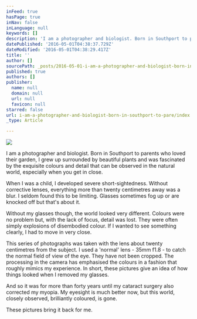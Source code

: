 ```yaml
---
inFeed: true
hasPage: true
inNav: false
inLanguage: null
keywords: []
description: 'I am a photographer and biologist. Born in Southport to parents who loved their garden, I grew up surrounded by beautiful plants and was fascinated by the exquisite colours and detail that can be observed in the natural world, especially when you get in close.'
datePublished: '2016-05-01T04:38:37.729Z'
dateModified: '2016-05-01T04:38:29.417Z'
title: ''
author: []
sourcePath: _posts/2016-05-01-i-am-a-photographer-and-biologist-born-in-southport-to-pare.md
published: true
authors: []
publisher:
  name: null
  domain: null
  url: null
  favicon: null
starred: false
url: i-am-a-photographer-and-biologist-born-in-southport-to-pare/index.html
_type: Article

---
```

![](https://the-grid-user-content.s3-us-west-2.amazonaws.com/c79a478e-5ccd-47a7-8582-e06165eb031c.jpg)

I am a photographer and biologist. Born in Southport to parents who loved their garden, I grew up surrounded by beautiful plants and was fascinated by the exquisite colours and detail that can be observed in the natural world, especially when you get in close.

When I was a child, I developed severe short-sightedness. Without corrective lenses, everything more than twenty centimetres away was a blur. I seldom found this to be limiting. Glasses sometimes fog up or are knocked off but that's about it.

Without my glasses though, the world looked very different. Colours were no problem but, with the lack of focus, detail was lost. They were often simply explosions of disembodied colour. If I wanted to see something clearly, I had to move in very close.

This series of photographs was taken with the lens about twenty centimetres from the subject. I used a 'normal' lens - 35mm f1.8 - to catch the normal field of view of the eye. They have not been cropped. The processing in the camera has emphasised the colours in a fashion that roughly mimics my experience. In short, these pictures give an idea of how things looked when I removed my glasses.

And so it was for more than forty years until my cataract surgery also corrected my myopia. My eyesight is much better now, but this world, closely observed, brilliantly coloured, is gone.

These pictures bring it back for me.